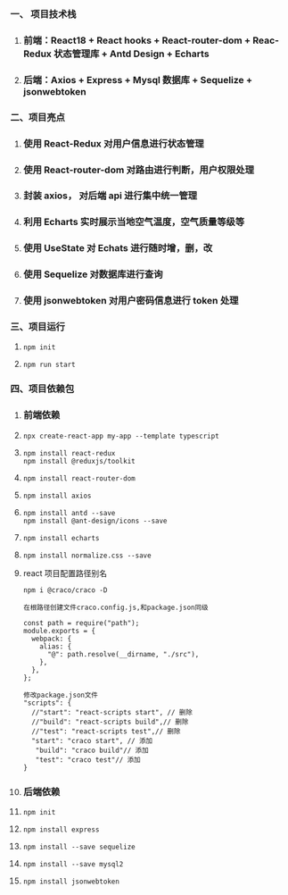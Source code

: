 ### 一、 项目技术栈

1. ### 前端：React18 + React hooks + React-router-dom + Reac-Redux 状态管理库 + Antd Design + Echarts

2. ### 后端：Axios + Express + Mysql 数据库 + Sequelize + jsonwebtoken 

### 二、项目亮点

1. ### 使用 React-Redux 对用户信息进行状态管理

2. ### 使用 React-router-dom 对路由进行判断，用户权限处理

3. ### 封装 axios， 对后端 api 进行集中统一管理

4. ### 利用 Echarts 实时展示当地空气温度，空气质量等级等

5. ### 使用 UseState 对 Echats 进行随时增，删，改

6. ### 使用 Sequelize 对数据库进行查询

7. ### 使用 jsonwebtoken 对用户密码信息进行 token 处理

### 三、项目运行

1. ```shell
   npm init
   ```

2. ```shell
   npm run start
   ```

### 四、项目依赖包

1. ### 前端依赖

1. ``` shell 
   npx create-react-app my-app --template typescript
   ```

2. ```shell
   npm install react-redux
   npm install @reduxjs/toolkit
   ```

3. ```shell
   npm install react-router-dom
   ```

4. ```shell
   npm install axios
   ```

5. ```shell
   npm install antd --save
   npm install @ant-design/icons --save
   ```

7. ```shell
   npm install echarts
   ```

8. ```shell
   npm install normalize.css --save
   ```

9. react 项目配置路径别名

   ```shell
   npm i @craco/craco -D
   
   在根路径创建文件craco.config.js,和package.json同级
   
   const path = require("path");
   module.exports = {
     webpack: {
       alias: {
         "@": path.resolve(__dirname, "./src"),
       },
     },
   };
   
   修改package.json文件
   "scripts": {
     //"start": "react-scripts start", // 删除
     //"build": "react-scripts build",// 删除
     //"test": "react-scripts test",// 删除
     "start": "craco start", // 添加
      "build": "craco build"// 添加
      "test": "craco test"// 添加
   }
   ```

1. ### 后端依赖

1. ```shell
   npm init
   ```

2. ```shell
   npm install express
   ```

3. ```shell
   npm install --save sequelize 
   ```

4. ```shell
   npm install --save mysql2
   ```

5. ```shell
   npm install jsonwebtoken
   ```

   
